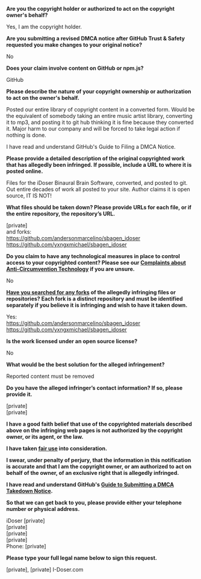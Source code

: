 **Are you the copyright holder or authorized to act on the copyright owner's behalf?**

Yes, I am the copyright holder.

**Are you submitting a revised DMCA notice after GitHub Trust & Safety requested you make changes to your original notice?**

No

**Does your claim involve content on GitHub or npm.js?**

GitHub

**Please describe the nature of your copyright ownership or authorization to act on the owner's behalf.**

Posted our entire library of copyright content in a converted form. Would be the equivalent of somebody taking an entire music artist library, converting it to mp3, and posting it to git hub thinking it is fine because they converted it. Major harm to our company and will be forced to take legal action if nothing is done.

I have read and understand GitHub's Guide to Filing a DMCA Notice.

**Please provide a detailed description of the original copyrighted work that has allegedly been infringed. If possible, include a URL to where it is posted online.**

Files for the iDoser Binaural Brain Software, converted, and posted to git. Out entire decades of work all posted to your site. Author claims it is open source, IT IS NOT!

**What files should be taken down? Please provide URLs for each file, or if the entire repository, the repository’s URL.**

[private]  
and forks:  
https://github.com/andersonmarcelino/sbagen_idoser  
https://github.com/yxngxmichael/sbagen_idoser

**Do you claim to have any technological measures in place to control access to your copyrighted content? Please see our <a href="https://docs.github.com/articles/guide-to-submitting-a-dmca-takedown-notice#complaints-about-anti-circumvention-technology">Complaints about Anti-Circumvention Technology</a> if you are unsure.**

No

**<a href="https://docs.github.com/articles/dmca-takedown-policy#b-what-about-forks-or-whats-a-fork">Have you searched for any forks</a> of the allegedly infringing files or repositories? Each fork is a distinct repository and must be identified separately if you believe it is infringing and wish to have it taken down.**

Yes:  
https://github.com/andersonmarcelino/sbagen_idoser  
https://github.com/yxngxmichael/sbagen_idoser

**Is the work licensed under an open source license?**

No

**What would be the best solution for the alleged infringement?**

Reported content must be removed

**Do you have the alleged infringer’s contact information? If so, please provide it.**

[private]  
[private]  

**I have a good faith belief that use of the copyrighted materials described above on the infringing web pages is not authorized by the copyright owner, or its agent, or the law.**

**I have taken <a href="https://www.lumendatabase.org/topics/22">fair use</a> into consideration.**

**I swear, under penalty of perjury, that the information in this notification is accurate and that I am the copyright owner, or am authorized to act on behalf of the owner, of an exclusive right that is allegedly infringed.**

**I have read and understand GitHub's <a href="https://docs.github.com/articles/guide-to-submitting-a-dmca-takedown-notice/">Guide to Submitting a DMCA Takedown Notice</a>.**

**So that we can get back to you, please provide either your telephone number or physical address.**

iDoser [private]  
[private]  
[private]  
[private]  
Phone: [private]  

**Please type your full legal name below to sign this request.**

[private], [private] I-Doser.com

